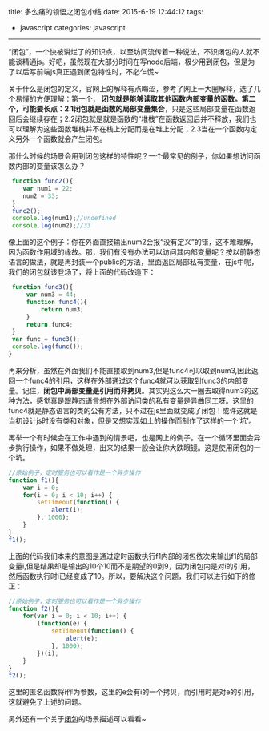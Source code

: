 title: 多么痛的领悟之闭包小结
date: 2015-6-19 12:44:12
tags:
- javascript 
categories: javascript
---
“闭包”，一个快被讲烂了的知识点，以至坊间流传着一种说法，不识闭包的人就不能谈精通js。好吧，虽然现在大部分时间在写node后端，极少用到闭包，但是为了以后写前端js真正遇到闭包特性时，不必乍慌~

关于什么是闭包的定义，官网上的解释有点晦涩，参考了网上一大圈解释，选了几个易懂的方便理解：第一个，
**闭包就是能够读取其他函数内部变量的函数。**第二个，可能要长点：2.1**闭包就是函数的局部变量集合**，只是这些局部变量在函数返回后会继续存在；2.2闭包就是就是函数的“堆栈”在函数返回后并不释放，我们也可以理解为这些函数堆栈并不在栈上分配而是在堆上分配；2.3当在一个函数内定义另外一个函数就会产生闭包。<!-- more -->

那什么时候的场景会用到闭包这样的特性呢？一个最常见的例子，你如果想访问函数内部的变量该怎么办？

```javascript
 function func2(){
    var num1 = 22;
    num2 = 33;
 }
 func2();
 console.log(num1);//undefined
 console.log(num2);//33
```

像上面的这个例子：你在外面直接输出num2会报“没有定义”的错，这不难理解，因为函数作用域的缘故。那，我们有没有办法可以访问其内部变量呢？按以前静态语言的做法，就是再封装一个public的方法，里面返回局部私有变量，在js中呢，我们的闭包就该登场了，将上面的代码改造下：

```javascript
 function func3(){
     var num3 = 44;
     function func4(){
         return num3;
     }
     return func4;
 }
 var func = func3();
 console.log(func());
}

```

再来分析，虽然在外面我们不能直接取到num3,但是func4可以取到num3,因此返回一个func4的引用，这样在外部通过这个func4就可以获取到func3的内部变量。记住，**闭包中局部变量是引用而非拷贝**。其实兜这么大一圈去取得num3的这种方法，感觉真是跟静态语言想在外部访问类的私有变量是异曲同工呀。这里的func4就是静态语言的类的公有方法，只不过在js里面就变成了闭包！或许这就是当初设计js时没有类和对象，但是又想实现如上的操作而制作了这样的一个‘坑’。

再举一个有时候会在工作中遇到的情景吧，也是网上的例子。在一个循环里面会异步执行操作，如果不做处理，出来的结果一般会让你大跌眼镜。这是使用闭包的一个坑。

```javascript
//原始例子，定时服务也可以看作是一个异步操作
function f1(){
	var i = 0;
	for(i = 0; i < 10; i++) {
		setTimeout(function() {
			alert(i); 
		}, 1000);
	}
}
f1();
```

上面的代码我们本来的意图是通过定时函数执行f1内部的闭包依次来输出f1的局部变量i,但是结果却是输出的10个10而不是期望的0到9，因为闭包内是对i的引用，然后函数执行时i已经变成了10。所以，要解决这个问题，我们可以进行如下的修正：

```javascript
//原始例子，定时服务也可以看作是一个异步操作
function f2(){
	for(var i = 0; i < 10; i++) {
		(function(e) {
			setTimeout(function() {
				alert(e); 
			}, 1000);
		})(i);
	}
}
f2();
```

这里的匿名函数将i作为参数，这里的e会有i的一个拷贝，而引用时是对e的引用，这就避免了上述的问题。

另外还有一个关于[闭包](http://www.cnblogs.com/star-studio/archive/2011/06/22/2086493.html "闭包场景")的场景描述可以看看~